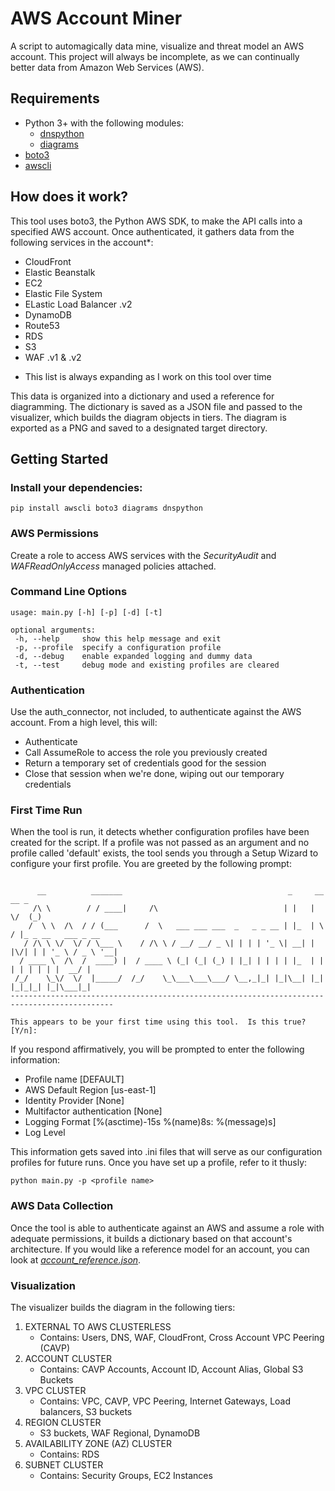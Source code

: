# AWS Account Miner

 A script to automagically data mine, visualize and threat model an AWS account.  This project will always be incomplete, as we can continually better data from Amazon Web Services (AWS).

 ## Requirements

 - Python 3+ with the following modules:
   - [dnspython](https://github.com/rthalley/dnspython)
   - [diagrams](https://github.com/mingrammer/diagrams)
 - [boto3](https://github.com/boto/boto3)
 - [awscli](https://github.com/aws/aws-cli)

 ## How does it work?

 This tool uses boto3, the Python AWS SDK, to make the API calls into a specified AWS account.  Once authenticated, it gathers data from the following services in the account*:

- CloudFront
- Elastic Beanstalk
- EC2
- Elastic File System
- ELastic Load Balancer .v2
- DynamoDB
- Route53
- RDS
- S3
- WAF .v1 & .v2   

* This list is always expanding as I work on this tool over time

This data is organized into a dictionary and used a reference for diagramming.  The dictionary is saved as a JSON file and passed to the visualizer, which builds the diagram objects in tiers.  The diagram is exported as a PNG and saved to a designated target directory.
 
 ## Getting Started

 ### Install your dependencies:
 ```
 pip install awscli boto3 diagrams dnspython
 ```
 ### AWS Permissions
 Create a role to access AWS services with the _SecurityAudit_ and _WAFReadOnlyAccess_ managed policies attached.
 
 ### Command Line Options
 ```
 usage: main.py [-h] [-p] [-d] [-t]

optional arguments:
  -h, --help     show this help message and exit
  -p, --profile  specify a configuration profile
  -d, --debug    enable expanded logging and dummy data
  -t, --test     debug mode and existing profiles are cleared

  ```
### Authentication
Use the auth_connector, not included, to authenticate against the AWS account.  From a high level, this will:
- Authenticate
- Call AssumeRole to access the role you previously created
- Return a temporary set of credentials good for the session
- Close that session when we're done, wiping out our temporary credentials

### First Time Run
When the tool is run, it detects whether configuration profiles have been created for the script.  If a profile was not passed as an argument and no profile called 'default' exists, the tool sends you through a Setup Wizard to configure your first profile.  You are greeted by the following prompt:

```

      __          _______                                     _     __  __ _
     /\ \        / / ____|     /\                            | |   |  \/  (_)
    /  \ \  /\  / / (___      /  \   ___ ___ ___  _   _ _ __ | |_  | \  / |_ _ __   ___ _ __ 
   / /\ \ \/  \/ / \___ \    / /\ \ / __/ __/ _ \| | | | '_ \| __| | |\/| | | '_ \ / _ \ '__|
  / ____ \  /\  /  ____) |  / ____ \ (_| (_| (_) | |_| | | | | |_  | |  | | | | | |  __/ |   
 /_/    \_\/  \/  |_____/  /_/    \_\___\___\___/ \__,_|_| |_|\__| |_|  |_|_|_| |_|\___|_|   
---------------------------------------------------------------------------------------------

This appears to be your first time using this tool.  Is this true? [Y/n]:
```
If you respond affirmatively, you will be prompted to enter the following information:
- Profile name [DEFAULT]
- AWS Default Region [us-east-1]
- Identity Provider [None]
- Multifactor authentication [None]
- Logging Format [%(asctime)-15s %(name)8s: %(message)s]
- Log Level

This information gets saved into .ini files that will serve as our configuration profiles for future runs.  Once you have set up a profile, refer to it thusly:
```
python main.py -p <profile name>
```

### AWS Data Collection
Once the tool is able to authenticate against an AWS and assume a role with adequate permissions, it builds a dictionary based on that account's architecture.  If you would like a reference model for an account, you can look at [_account_reference.json_](accounts/account_reference.json).

### Visualization

The visualizer builds the diagram in the following tiers:

1. EXTERNAL TO AWS CLUSTERLESS
    - Contains: Users, DNS, WAF, CloudFront, Cross Account VPC Peering (CAVP)
2. ACCOUNT CLUSTER
    - Contains: CAVP Accounts, Account ID, Account Alias, Global S3 Buckets
3. VPC CLUSTER
    - Contains: VPC, CAVP, VPC Peering, Internet Gateways, Load balancers, S3 buckets
4. REGION CLUSTER
    - S3 buckets, WAF Regional, DynamoDB
5. AVAILABILITY ZONE (AZ) CLUSTER
    - Contains: RDS
6. SUBNET CLUSTER
    - Contains: Security Groups, EC2 Instances
